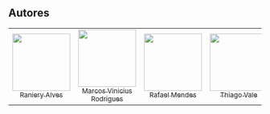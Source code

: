 ## Autores
<table>
  <tr>
    <td align="center">
      <a href="https://github.com/RanieryAV" target="_blank">
        <img loading="lazy" src="https://avatars.githubusercontent.com/u/58216614?v=4" width=115 >
        <br>
        <sub>Raniery Alves</sub>
      </a>
    </td>
    <td align="center">
      <a href="https://github.com/MarcosVRLima" target="_blank">
        <img loading="lazy" src="https://avatars.githubusercontent.com/u/67925618?v=4" width=115 >
        <br>
        <sub>Marcos Vinicius Rodrigues</sub>
      </a>
    </td>
    <td align="center">
      <a href="https://github.com/RafaelBHMendes" target="_blank">
        <img loading="lazy" src="https://avatars.githubusercontent.com/u/40126333?v=4" width=115 >
        <br>
        <sub>Rafael Mendes</sub>
      </a>
    </td>
    <td align="center">
      <a href="https://github.com/thiagovale" target="_blank">
        <img loading="lazy" src="https://avatars.githubusercontent.com/u/61766814?v=4" width=115 >
        <br>
        <sub>Thiago Vale</sub>
      </a>
    </td>
    <td align="center">
      <a href="https://github.com/jonas-ar" target="_blank">
        <img loading="lazy" src="https://avatars.githubusercontent.com/u/96082984?v=4" width=115 >
        <br>
        <sub>Jonas Fontenele</sub>
      </a>
    </td>
  </tr>
</table>
